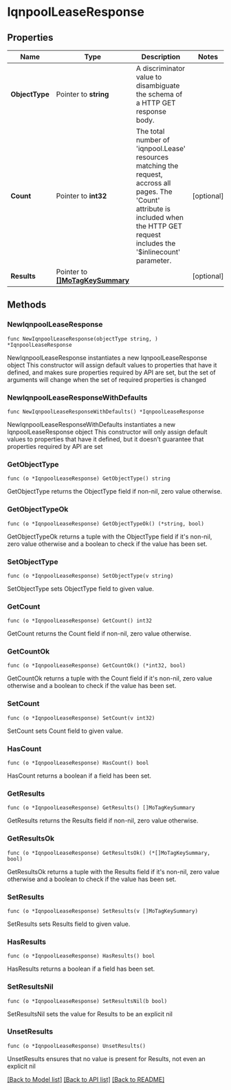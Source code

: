 # IqnpoolLeaseResponse

## Properties

Name | Type | Description | Notes
------------ | ------------- | ------------- | -------------
**ObjectType** | Pointer to **string** | A discriminator value to disambiguate the schema of a HTTP GET response body. | 
**Count** | Pointer to **int32** | The total number of &#39;iqnpool.Lease&#39; resources matching the request, accross all pages. The &#39;Count&#39; attribute is included when the HTTP GET request includes the &#39;$inlinecount&#39; parameter. | [optional] 
**Results** | Pointer to [**[]MoTagKeySummary**](MoTagKeySummary.md) |  | [optional] 

## Methods

### NewIqnpoolLeaseResponse

`func NewIqnpoolLeaseResponse(objectType string, ) *IqnpoolLeaseResponse`

NewIqnpoolLeaseResponse instantiates a new IqnpoolLeaseResponse object
This constructor will assign default values to properties that have it defined,
and makes sure properties required by API are set, but the set of arguments
will change when the set of required properties is changed

### NewIqnpoolLeaseResponseWithDefaults

`func NewIqnpoolLeaseResponseWithDefaults() *IqnpoolLeaseResponse`

NewIqnpoolLeaseResponseWithDefaults instantiates a new IqnpoolLeaseResponse object
This constructor will only assign default values to properties that have it defined,
but it doesn't guarantee that properties required by API are set

### GetObjectType

`func (o *IqnpoolLeaseResponse) GetObjectType() string`

GetObjectType returns the ObjectType field if non-nil, zero value otherwise.

### GetObjectTypeOk

`func (o *IqnpoolLeaseResponse) GetObjectTypeOk() (*string, bool)`

GetObjectTypeOk returns a tuple with the ObjectType field if it's non-nil, zero value otherwise
and a boolean to check if the value has been set.

### SetObjectType

`func (o *IqnpoolLeaseResponse) SetObjectType(v string)`

SetObjectType sets ObjectType field to given value.


### GetCount

`func (o *IqnpoolLeaseResponse) GetCount() int32`

GetCount returns the Count field if non-nil, zero value otherwise.

### GetCountOk

`func (o *IqnpoolLeaseResponse) GetCountOk() (*int32, bool)`

GetCountOk returns a tuple with the Count field if it's non-nil, zero value otherwise
and a boolean to check if the value has been set.

### SetCount

`func (o *IqnpoolLeaseResponse) SetCount(v int32)`

SetCount sets Count field to given value.

### HasCount

`func (o *IqnpoolLeaseResponse) HasCount() bool`

HasCount returns a boolean if a field has been set.

### GetResults

`func (o *IqnpoolLeaseResponse) GetResults() []MoTagKeySummary`

GetResults returns the Results field if non-nil, zero value otherwise.

### GetResultsOk

`func (o *IqnpoolLeaseResponse) GetResultsOk() (*[]MoTagKeySummary, bool)`

GetResultsOk returns a tuple with the Results field if it's non-nil, zero value otherwise
and a boolean to check if the value has been set.

### SetResults

`func (o *IqnpoolLeaseResponse) SetResults(v []MoTagKeySummary)`

SetResults sets Results field to given value.

### HasResults

`func (o *IqnpoolLeaseResponse) HasResults() bool`

HasResults returns a boolean if a field has been set.

### SetResultsNil

`func (o *IqnpoolLeaseResponse) SetResultsNil(b bool)`

 SetResultsNil sets the value for Results to be an explicit nil

### UnsetResults
`func (o *IqnpoolLeaseResponse) UnsetResults()`

UnsetResults ensures that no value is present for Results, not even an explicit nil

[[Back to Model list]](../README.md#documentation-for-models) [[Back to API list]](../README.md#documentation-for-api-endpoints) [[Back to README]](../README.md)


